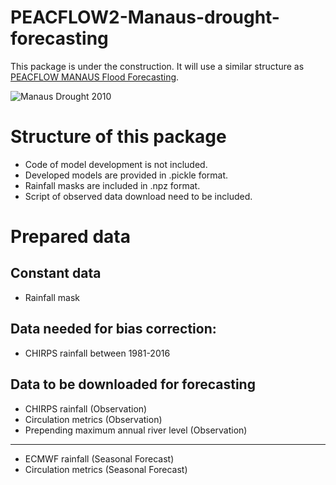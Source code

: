 # PEACFLOW2-Manaus-drought-forecasting
This package is under the construction. It will use a similar structure as [PEACFLOW MANAUS Flood Forecasting](https://github.com/achevuturi/PEACFLOW_Manaus-flood-forecasting/tree/master/Using_Observations).

![Manaus Drought 2010](./manaus_drought_2010.png)

# Structure of this package
* Code of model development is not included.
* Developed models are provided in .pickle format.
* Rainfall masks are included in .npz format.
* Script of observed data download need to be included.

# Prepared data
## Constant data
* Rainfall mask
## Data needed for bias correction:
* CHIRPS rainfall between 1981-2016
## Data to be downloaded for forecasting
* CHIRPS rainfall (Observation)
* Circulation metrics (Observation)
* Prepending maximum annual river level (Observation)
---
* ECMWF rainfall (Seasonal Forecast)
* Circulation metrics (Seasonal Forecast)
